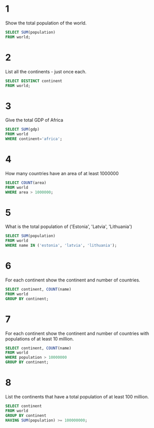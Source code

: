 # 1

Show the total population of the world.

```sql
SELECT SUM(population)
FROM world;
```

# 2

List all the continents - just once each.

```sql
SELECT DISTINCT continent
FROM world;
```

# 3

Give the total GDP of Africa

```sql
SELECT SUM(gdp)
FROM world
WHERE continent='africa';
```

# 4

How many countries have an area of at least 1000000

```sql
SELECT COUNT(area)
FROM world
WHERE area > 1000000;
```

# 5

What is the total population of ('Estonia', 'Latvia', 'Lithuania')

```sql
SELECT SUM(population)
FROM world
WHERE name IN ('estonia', 'latvia', 'lithuania');
```

# 6

For each continent show the continent and number of countries.

```sql
SELECT continent, COUNT(name)
FROM world
GROUP BY continent;
```

# 7

For each continent show the continent and number of countries with populations of at least 10 million.

```sql
SELECT continent, COUNT(name)
FROM world
WHERE population > 10000000
GROUP BY continent;
```

# 8

List the continents that have a total population of at least 100 million.

```sql
SELECT continent
FROM world
GROUP BY continent
HAVING SUM(population) >= 100000000;
```

